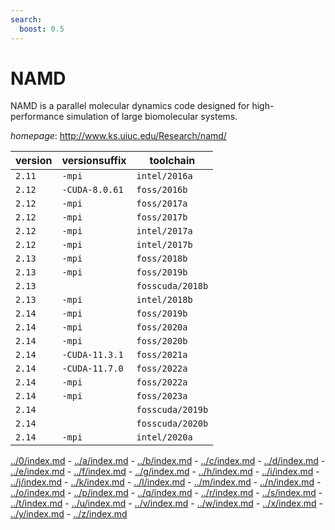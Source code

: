 ```yaml
---
search:
  boost: 0.5
---
```

# NAMD

NAMD is a parallel molecular dynamics code designed for high-performance simulation of  large biomolecular systems.

*homepage*: <http://www.ks.uiuc.edu/Research/namd/>

version | versionsuffix | toolchain
--------|---------------|----------
``2.11`` | ``-mpi`` | ``intel/2016a``
``2.12`` | ``-CUDA-8.0.61`` | ``foss/2016b``
``2.12`` | ``-mpi`` | ``foss/2017a``
``2.12`` | ``-mpi`` | ``foss/2017b``
``2.12`` | ``-mpi`` | ``intel/2017a``
``2.12`` | ``-mpi`` | ``intel/2017b``
``2.13`` | ``-mpi`` | ``foss/2018b``
``2.13`` | ``-mpi`` | ``foss/2019b``
``2.13`` |  | ``fosscuda/2018b``
``2.13`` | ``-mpi`` | ``intel/2018b``
``2.14`` | ``-mpi`` | ``foss/2019b``
``2.14`` | ``-mpi`` | ``foss/2020a``
``2.14`` | ``-mpi`` | ``foss/2020b``
``2.14`` | ``-CUDA-11.3.1`` | ``foss/2021a``
``2.14`` | ``-CUDA-11.7.0`` | ``foss/2022a``
``2.14`` | ``-mpi`` | ``foss/2022a``
``2.14`` | ``-mpi`` | ``foss/2023a``
``2.14`` |  | ``fosscuda/2019b``
``2.14`` |  | ``fosscuda/2020b``
``2.14`` | ``-mpi`` | ``intel/2020a``

[../0/index.md](0) - [../a/index.md](a) - [../b/index.md](b) - [../c/index.md](c) - [../d/index.md](d) - [../e/index.md](e) - [../f/index.md](f) - [../g/index.md](g) - [../h/index.md](h) - [../i/index.md](i) - [../j/index.md](j) - [../k/index.md](k) - [../l/index.md](l) - [../m/index.md](m) - [../n/index.md](n) - [../o/index.md](o) - [../p/index.md](p) - [../q/index.md](q) - [../r/index.md](r) - [../s/index.md](s) - [../t/index.md](t) - [../u/index.md](u) - [../v/index.md](v) - [../w/index.md](w) - [../x/index.md](x) - [../y/index.md](y) - [../z/index.md](z)

